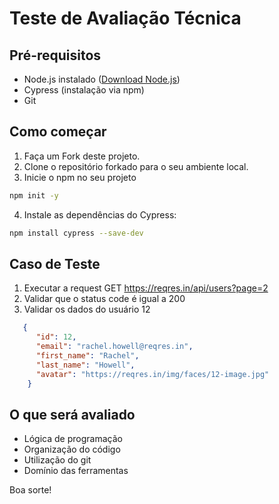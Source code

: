 # Teste de Avaliação Técnica

## Pré-requisitos

- Node.js instalado ([Download Node.js](https://nodejs.org/))
- Cypress (instalação via npm)
- Git

## Como começar

1. Faça um Fork deste projeto.
2. Clone o repositório forkado para o seu ambiente local.
3. Inicie o npm no seu projeto

```bash
npm init -y
```

4. Instale as dependências do Cypress:

```bash
npm install cypress --save-dev
```

## Caso de Teste

1. Executar a request GET https://reqres.in/api/users?page=2
2. Validar que o status code é igual a 200
3. Validar os dados do usuário 12

```json
   {
      "id": 12,
      "email": "rachel.howell@reqres.in",
      "first_name": "Rachel",
      "last_name": "Howell",
      "avatar": "https://reqres.in/img/faces/12-image.jpg"
    }
```

## O que será avaliado

* Lógica de programação
* Organização do código
* Utilização do git
* Domínio das ferramentas

Boa sorte!
